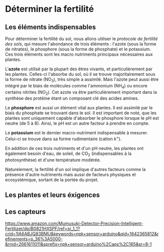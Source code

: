 # Déterminer la fertilité

## Les éléments indispensables

Pour déterminer la fertilité du sol, nous allons utiliser le _protocole de
fertilité des sols_, qui mesure l'abondance de trois éléments : l'azote (sous la
forme de nitrates), le phosphore (sous la forme de phosphate) et le potassium.
Ces trois éléments sont les macro nutriments principaux nécessaires aux plantes.

L'**azote** est utilisé par la plupart des êtres vivants, et particulièrement
par les plantes. Celles-ci l'absorbe du sol, où il se trouve majoritairement
sous la forme de nitrate (NO<sub>3</sub>), très simple a assimilé. Mais l'azote
peut aussi être intégré par le biais de molécules comme l'ammonium
(NH<sub>4</sub>) ou encore certains nitrites (NO<sub>2</sub>). Cet azote va être
particulièrement important dans la synthèse des protéine étant un composant clé
des acides amines.

Le **phosphore** est aussi un élément vital aux plantes. Il est assimilé par le
biais du phosphate se trouvant dans le sol. Il est important de noté, que les
plantes sont uniquement capable d'absorber le phosphore lorsque le pH est
neutre (de 5 à 8). Ainsi, le pH est un autre facteur à prendre en compte.

Le **potassium** est le dernier macro-nutriment indispensable à mesurer.
Celui-ci se trouve dans sa forme rudimentaire (cation k<sup>+</sup>).

En addition de ces trois nutriments et d'un pH neutre, les plantes ont également
besoin d'eau, de soleil, de CO<sub>2</sub> (indispensables à la photosynthèse)
et d'une température modérée.

Naturelement, la fertilité d'un sol implique d'autres facteurs comme la présence
d'autre nutriments mais aussi de facteurs physiques et ecosystémique, sortant de
la portée du projet.

## Les plantes et leurs éxigences

## Les capteurs

https://www.amazon.com/Mumusuki-Detector-Precision-Intelligent-Fertilizer/dp/B0821HXSPF/ref=sr_1_1?crid=1IA6ABJQ83BMU&keywords=npk+sensor+arduino&qid=1642365812&refinements=p_36%3A5000-&rnid=2661611011&sprefix=npk+sensor+arduino%2Caps%2C165&sr=8-1
